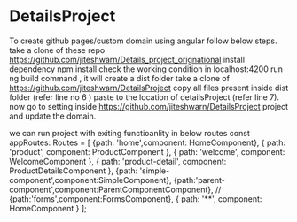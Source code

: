 # DetailsProject
To create github pages/custom domain using angular follow below steps.
take a clone of these repo https://github.com/jiteshwarn/Details_project_orignational 
install dependency npm install
check the working condition in localhost:4200
 run ng build command , it will create a dist folder
 take a clone of https://github.com/jiteshwarn/DetailsProject
 copy all files present inside dist folder (refer line no 6 )
 paste to the location of detailsProject (refer line 7).
 now go to setting inside https://github.com/jiteshwarn/DetailsProject project and update the domain.

we can run project with exiting functioanlity in below routes const appRoutes: Routes = [ {path: 'home',component: HomeComponent}, { path: 'product', component: ProductComponent }, { path: 'welcome', component: WelcomeComponent }, { path: 'product-detail', component: ProductDetailsComponent }, {path: 'simple-component',component:SimpleComponent}, {path:'parent-component',component:ParentComponentComponent}, // {path:'forms',component:FormsComponent}, { path: '**', component: HomeComponent } ];


